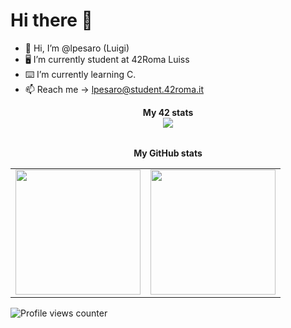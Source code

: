# Hi there 👋
- 👋 Hi, I’m @lpesaro (Luigi)
- 🖥 I’m currently student at 42Roma Luiss
- ⌨️ I’m currently learning C.
- 📫 Reach me -> lpesaro@student.42roma.it
<div align="center">
	<table>
		<tr>
			<b>My 42 stats</b></br>
		</tr>
		<tr>
			<a href="https://github.com/lpesaro">
				<img src="https://badge42.vercel.app/api/v2/cld0thm5800160fmfijhemq0a/stats?cursusId=21&coalitionId=undefined">
			</a>
		</tr>
	</table>
	<table>
		<tr>
			<b>My GitHub stats</b>
		</tr>
		<tr>
			<td>
				<a href="https://github.com/lpesaro">
					<img src="https://github-readme-stats.vercel.app/api?username=lpesaro&theme=highcontrast width="380" height="200">
				</a> 
			</td>
			<td>
				<a href="https://github.com/lpesaro?tab=repositories">
					<img src="https://github-readme-stats.vercel.app/api/top-langs/?username=lpesaro&layout=compact&theme=tokyonight width="380" height="200">
				</a>
			</td>
		</tr>
	</table>
</div>

![Profile views counter](https://komarev.com/ghpvc/?username=lpesaro&&style=flat-square)
